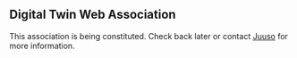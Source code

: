 ## Digital Twin Web Association

This association is being constituted. Check back later or contact [Juuso](https://juu.so) for more information.
